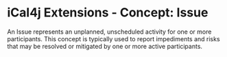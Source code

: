 # iCal4j Extensions - Concept: Issue

An Issue represents an unplanned, unscheduled activity for one or more participants. This concept is typically
used to report impediments and risks that may be resolved or mitigated by one or more active participants.
